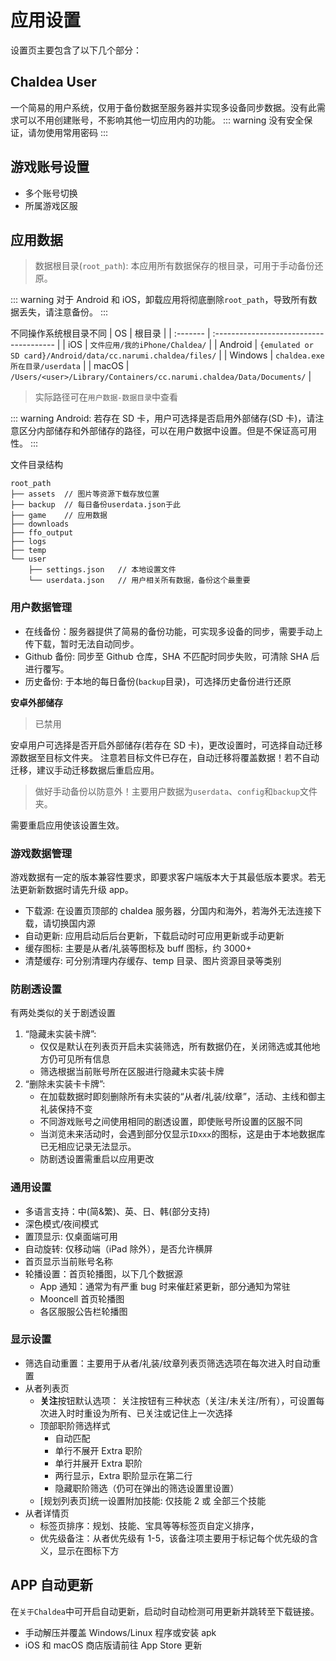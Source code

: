 # 应用设置

设置页主要包含了以下几个部分：

## Chaldea User

一个简易的用户系统，仅用于备份数据至服务器并实现多设备同步数据。没有此需求可以不用创建账号，不影响其他一切应用内的功能。
::: warning
没有安全保证，请勿使用常用密码
:::

## 游戏账号设置

- 多个账号切换
- 所属游戏区服

## 应用数据

> 数据根目录(`root_path`): 本应用所有数据保存的根目录，可用于手动备份还原。

::: warning
对于 Android 和 iOS，卸载应用将彻底删除`root_path`，导致所有数据丢失，请注意备份。
:::

不同操作系统根目录不同
| OS | 根目录 |
| :------- | :-------------------------------------- |
| iOS | `文件应用/我的iPhone/Chaldea/` |
| Android | `{emulated or SD card}/Android/data/cc.narumi.chaldea/files/` |
| Windows | `chaldea.exe所在目录/userdata` |
| macOS | `/Users/<user>/Library/Containers/cc.narumi.chaldea/Data/Documents/` |

> 实际路径可在`用户数据-数据目录`中查看

::: warning
Android: 若存在 SD 卡，用户可选择是否启用外部储存(SD 卡)，请注意区分内部储存和外部储存的路径，可以在用户数据中设置。但是不保证高可用性。
:::

文件目录结构

```:no-line-numbers
root_path
├── assets  // 图片等资源下载存放位置
├── backup  // 每日备份userdata.json于此
├── game    // 应用数据
├── downloads
├── ffo_output
├── logs
├── temp
└── user
    ├── settings.json   // 本地设置文件
    └── userdata.json   // 用户相关所有数据，备份这个最重要
```

### 用户数据管理

- 在线备份：服务器提供了简易的备份功能，可实现多设备的同步，需要手动上传下载，暂时无法自动同步。
- Github 备份: 同步至 Github 仓库，SHA 不匹配时同步失败，可清除 SHA 后进行覆写。
- 历史备份: 于本地的每日备份(`backup`目录)，可选择历史备份进行还原

**安卓外部储存**

> 已禁用

安卓用户可选择是否开启外部储存(若存在 SD 卡)，更改设置时，可选择自动迁移源数据至目标文件夹。
注意若目标文件已存在，自动迁移将覆盖数据！若不自动迁移，建议手动迁移数据后重启应用。

> 做好手动备份以防意外！主要用户数据为`userdata`、`config`和`backup`文件夹。

需要重启应用使该设置生效。

### 游戏数据管理

游戏数据有一定的版本兼容性要求，即要求客户端版本大于其最低版本要求。若无法更新新数据时请先升级 app。

- 下载源: 在设置页顶部的 chaldea 服务器，分国内和海外，若海外无法连接下载，请切换国内源
- 自动更新: 应用启动后后台更新，下载启动时可应用更新或手动更新
- 缓存图标: 主要是从者/礼装等图标及 buff 图标，约 3000+
- 清楚缓存: 可分别清理内存缓存、temp 目录、图片资源目录等类别

### 防剧透设置

有两处类似的关于剧透设置

1. “隐藏未实装卡牌”:
   - 仅仅是默认在列表页开启未实装筛选，所有数据仍在，关闭筛选或其他地方仍可见所有信息
   - 筛选根据当前账号所在区服进行隐藏未实装卡牌
2. “删除未实装卡卡牌”:
   - 在加载数据时即刻删除所有未实装的“从者/礼装/纹章”，活动、主线和御主礼装保持不变
   - 不同游戏账号之间使用相同的剧透设置，即使账号所设置的区服不同
   - 当浏览未来活动时，会遇到部分仅显示`IDxxx`的图标，这是由于本地数据库已无相应记录无法显示。
   - 防剧透设置需重启以应用更改

### 通用设置

- 多语言支持：中(简&繁)、英、日、韩(部分支持)
- 深色模式/夜间模式
- 置顶显示: 仅桌面端可用
- 自动旋转: 仅移动端（iPad 除外），是否允许横屏
- 首页显示当前账号名称
- 轮播设置：首页轮播图，以下几个数据源
  - App 通知：通常为有严重 bug 时来催赶紧更新，部分通知为常驻
  - Mooncell 首页轮播图
  - 各区服服公告栏轮播图

### 显示设置

- 筛选自动重置：主要用于从者/礼装/纹章列表页筛选选项在每次进入时自动重置
- 从者列表页
  - **关注**按钮默认选项：
    关注按钮有三种状态（关注/未关注/所有），可设置每次进入时时重设为所有、已关注或记住上一次选择
  - 顶部职阶筛选样式
    - 自动匹配
    - 单行不展开 Extra 职阶
    - 单行并展开 Extra 职阶
    - 两行显示，Extra 职阶显示在第二行
    - 隐藏职阶筛选（仍可在弹出的筛选设置里设置）
  - [规划列表页]统一设置附加技能: 仅技能 2 或 全部三个技能
- 从者详情页
  - 标签页排序：规划、技能、宝具等等标签页自定义排序，
  - 优先级备注：从者优先级有 1-5，该备注项主要用于标记每个优先级的含义，显示在图标下方

## APP 自动更新

在`关于Chaldea`中可开启自动更新，启动时自动检测可用更新并跳转至下载链接。

- 手动解压并覆盖 Windows/Linux 程序或安装 apk
- iOS 和 macOS 商店版请前往 App Store 更新
